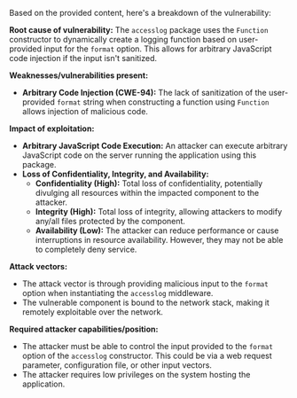 Based on the provided content, here's a breakdown of the vulnerability:

**Root cause of vulnerability:**
The `accesslog` package uses the `Function` constructor to dynamically create a logging function based on user-provided input for the `format` option. This allows for arbitrary JavaScript code injection if the input isn't sanitized.

**Weaknesses/vulnerabilities present:**
- **Arbitrary Code Injection (CWE-94):** The lack of sanitization of the user-provided `format` string when constructing a function using `Function` allows injection of malicious code.

**Impact of exploitation:**
- **Arbitrary JavaScript Code Execution:** An attacker can execute arbitrary JavaScript code on the server running the application using this package.
- **Loss of Confidentiality, Integrity, and Availability:**
    - **Confidentiality (High):** Total loss of confidentiality, potentially divulging all resources within the impacted component to the attacker.
    - **Integrity (High):** Total loss of integrity, allowing attackers to modify any/all files protected by the component.
    - **Availability (Low):**  The attacker can reduce performance or cause interruptions in resource availability. However, they may not be able to completely deny service.

**Attack vectors:**
- The attack vector is through providing malicious input to the `format` option when instantiating the `accesslog` middleware.
- The vulnerable component is bound to the network stack, making it remotely exploitable over the network.

**Required attacker capabilities/position:**
- The attacker must be able to control the input provided to the `format` option of the `accesslog` constructor. This could be via a web request parameter, configuration file, or other input vectors.
- The attacker requires low privileges on the system hosting the application.